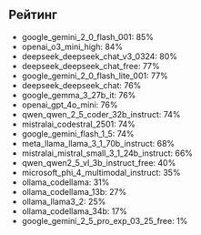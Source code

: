 ## Рейтинг

- google_gemini_2_0_flash_001: 85%
- openai_o3_mini_high: 84%
- deepseek_deepseek_chat_v3_0324: 80%
- deepseek_deepseek_chat_free: 77%
- google_gemini_2_0_flash_lite_001: 77%
- deepseek_deepseek_chat: 76%
- google_gemma_3_27b_it: 76%
- openai_gpt_4o_mini: 76%
- qwen_qwen_2_5_coder_32b_instruct: 74%
- mistralai_codestral_2501: 74%
- google_gemini_flash_1_5: 74%
- meta_llama_llama_3_1_70b_instruct: 68%
- mistralai_mistral_small_3_1_24b_instruct: 66%
- qwen_qwen2_5_vl_3b_instruct_free: 40%
- microsoft_phi_4_multimodal_instruct: 35%
- ollama_codellama: 31%
- ollama_codellama_13b: 27%
- ollama_llama3_2: 25%
- ollama_codellama_34b: 17%
- google_gemini_2_5_pro_exp_03_25_free: 1%
